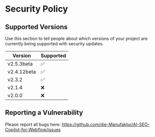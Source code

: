 # Security Policy

## Supported Versions

Use this section to tell people about which versions of your project are
currently being supported with security updates.

| Version        | Supported          |
| -------        | ------------------ |
| v2.5.3beta     | :white_check_mark: |
| v2.4.12beta    | :white_check_mark: |
| v2.3.2         | :white_check_mark: |
| v2.1.4         | :x:                |
| v2.0.0         | :x:                |

## Reporting a Vulnerability

Please report all bugs here: https://github.com/die-Manufaktur/AI-SEO-Copilot-for-Webflow/issues